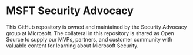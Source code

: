 # MSFT Security Advocacy

This GitHub repository is owned and maintained by the Security Advocacy group at Microsoft. The collateral in this repository is shared as Open Source to supply our MVPs, partners, and customer community with valuable content for learning about Microsoft Security.
